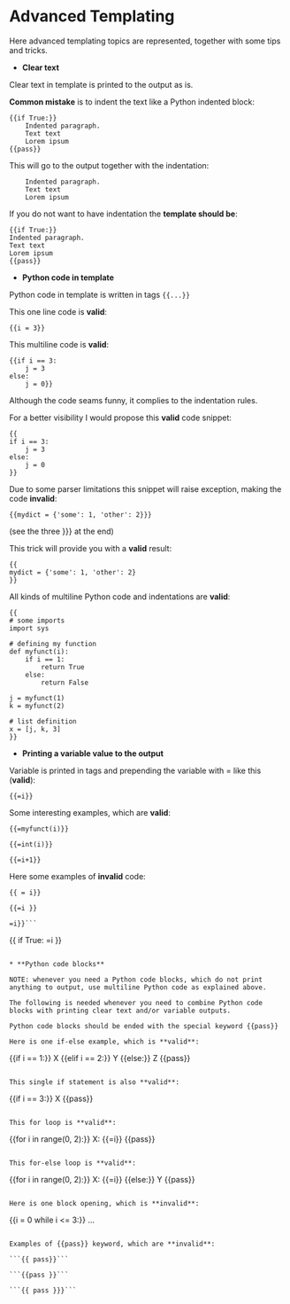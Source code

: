 # Advanced Templating

Here advanced templating topics are represented, together with some tips and tricks.

* **Clear text**

Clear text in template is printed to the output as is.

**Common mistake** is to indent the text like a Python indented block:

```
{{if True:}}
    Indented paragraph.
    Text text
    Lorem ipsum
{{pass}}
```

This will go to the output together with the indentation:

```
    Indented paragraph.
    Text text
    Lorem ipsum
```

If you do not want to have indentation the **template should be**:
```
{{if True:}}
Indented paragraph.
Text text
Lorem ipsum
{{pass}}
```

* **Python code in template**

Python code in template is written in tags ```{{...}}```

This one line code is **valid**:

```{{i = 3}}```

This multiline code is **valid**:

```
{{if i == 3:
    j = 3
else:
    j = 0}}
```

Although the code seams funny, it complies to the indentation rules.

For a better visibility I would propose this **valid** code snippet:

```
{{
if i == 3:
    j = 3
else:
    j = 0
}}
```

Due to some parser limitations this snippet will raise exception, making the code **invalid**:

```{{mydict = {'some': 1, 'other': 2}}}```

(see the three }}} at the end)

This trick will provide you with a **valid** result:

```
{{
mydict = {'some': 1, 'other': 2}
}}
```

All kinds of multiline Python code and indentations are **valid**:

```
{{
# some imports
import sys

# defining my function
def myfunct(i):
    if i == 1:
        return True
    else:
        return False

j = myfunct(1)
k = myfunct(2)

# list definition
x = [j, k, 3]
}}
```

* **Printing a variable value to the output**

Variable is printed in tags and prepending the variable with = like this (**valid**):

```{{=i}}```

Some interesting examples, which are **valid**:

```{{=myfunct(i)}}```

```{{=int(i)}}```

```{{=i+1}}```

Here some examples of **invalid** code:

```{{ = i}}```

```{{=i }}```

```{{
=i}}```

```
{{
if True:
    =i
}}
```

* **Python code blocks**

NOTE: whenever you need a Python code blocks, which do not print anything to output, use multiline Python code as explained above.

The following is needed whenever you need to combine Python code blocks with printing clear text and/or variable outputs.

Python code blocks should be ended with the special keyword {{pass}}

Here is one if-else example, which is **valid**:

```
{{if i == 1:}}
X
{{elif i == 2:}}
Y
{{else:}}
Z
{{pass}}
```

This single if statement is also **valid**:

```
{{if i == 3:}}
X
{{pass}}
```

This for loop is **valid**:

```
{{for i in range(0, 2):}}
X: {{=i}}
{{pass}}
```

This for-else loop is **valid**:

```
{{for i in range(0, 2):}}
X: {{=i}}
{{else:}}
Y
{{pass}}
```

Here is one block opening, which is **invalid**:

```
{{i = 0
while i <= 3:}}
...
```

Examples of {{pass}} keyword, which are **invalid**:

```{{ pass}}```

```{{pass }}```

```{{ pass }}}```

